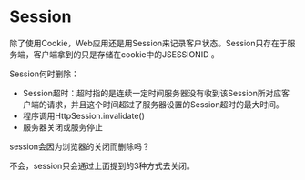 # Session

除了使用Cookie，Web应用还是用Session来记录客户状态。Session只存在于服务端，客户端拿到的只是存储在cookie中的JSESSIONID 。

Session何时删除：
* Session超时：超时指的是连续一定时间服务器没有收到该Session所对应客户端的请求，并且这个时间超过了服务器设置的Session超时的最大时间。
* 程序调用HttpSession.invalidate()
* 服务器关闭或服务停止

session会因为浏览器的关闭而删除吗？

不会，session只会通过上面提到的3种方式去关闭。
